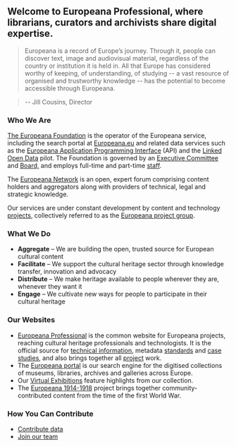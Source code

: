## Welcome to Europeana Professional, where librarians, curators and archivists share digital expertise. ##

> Europeana is a record of Europe’s journey. Through it, people can discover text, image and audiovisual material, regardless of the country or institution it is held in. All that Europe has considered worthy of keeping, of understanding, of studying -- a vast resource of organised and trustworthy knowledge -- has the potential to become accessible through Europeana.

> -- Jill Cousins, Director

### Who We Are ###

[The Europeana Foundation][foundation] is the operator of the Europeana service, including the search portal at [Europeana.eu][portal] and related data services such as the [Europeana Application Programming Interface][API] (API) and the [Linked Open Data][] pilot. The Foundation is governed by an [Executive Committee][] and [Board,][board] and employs full-time and part-time [staff][].

The [Europeana Network][network] is an open, expert forum comprising content holders and aggregators along with providers of technical, legal and strategic knowledge.

Our services are under constant development by content and technology [projects][], collectively referred to as the [Europeana project group][projects].

### What We Do ###

* **Aggregate** – We are building the open, trusted source for European cultural content
* **Facilitate** – We support the cultural heritage sector through knowledge transfer, innovation and advocacy
* **Distribute** – We make heritage available to people wherever they are, whenever they want it
* **Engage** – We cultivate new ways for people to participate in their cultural heritage

### Our Websites ###

* [Europeana Professional][pro] is the common website for Europeana projects, reaching cultural heritage professionals and technologists. It is the official source for [technical information][technical], metadata [standards][] and [case studies][], and also brings together all [project][projects] work.
* The [Europeana portal][portal] is our search engine for the digitised collections of museums, libraries, archives and galleries across Europe.
* Our [Virtual Exhibitions][exhibitions] feature highlights from our collection.
* The [Europeana 1914-1918][1914] project brings together community-contributed content from the time of the first World War.

### How You Can Contribute ###

* [Contribute data][provide data]
* [Join our team][jobs]

[portal]: 				http://europeana.eu/portal/ 	"Europeana Search Portal"
[API]: 					/api 							"Europeana Application Programming Interface"
[Linked Open Data]: 	/linked-open-data				"Europeana Linked Open Data Pilot"
[Executive Committee]: 	/about/europeana-foundation/exec "Europeana Executive Committee"
[board]: 				/about/europeana-foundation/board "Board"
[join the network]:		/network/apply					"Apply to Join the Europeana Network"
[projects]:				/projects						"Europeana Project Group"
[staff]:				/about/staff					"Europeana Staff"
[foundation]:			/foundation						"Europeana Foundation"
[network]:				/network						"Europeana Network"
[standards]:			/edm-documentation				"Metadata Standards"
[case studies]:			/case-studies-edm				"Europeana Case Studies"
[technical]:			/technical-requirements			"Europeana Technical Standards"
[jobs]:					/about/jobs						"Current Job Openings at Europeana"
[1914]:					http://europeana1914-1918.eu	"Europeana 1914-1918 material from the first world war"
[exhibitions]:			http://exhibitions.europeana.eu/ "Virtual Exhibitions from Europeana"
[provide data]:			/provide-data/					"Provide Data to Europeana"
[pro]:					/								"Europeana Professional"
